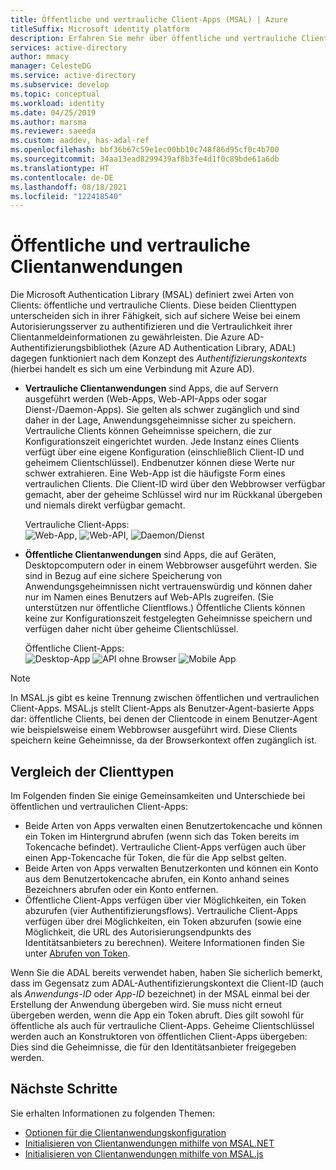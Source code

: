 ```yaml
---
title: Öffentliche und vertrauliche Client-Apps (MSAL) | Azure
titleSuffix: Microsoft identity platform
description: Erfahren Sie mehr über öffentliche und vertrauliche Clientanwendungen in der Microsoft Authentication Library (MSAL).
services: active-directory
author: mmacy
manager: CelesteDG
ms.service: active-directory
ms.subservice: develop
ms.topic: conceptual
ms.workload: identity
ms.date: 04/25/2019
ms.author: marsma
ms.reviewer: saeeda
ms.custom: aaddev, has-adal-ref
ms.openlocfilehash: bbf36b67c59e1ec00bb10c748f86d95cf0c4b700
ms.sourcegitcommit: 34aa13ead8299439af8b3fe4d1f0c89bde61a6db
ms.translationtype: HT
ms.contentlocale: de-DE
ms.lasthandoff: 08/18/2021
ms.locfileid: "122418540"
---
```

# <a name="public-client-and-confidential-client-applications"></a>Öffentliche und vertrauliche Clientanwendungen
Die Microsoft Authentication Library (MSAL) definiert zwei Arten von Clients: öffentliche und vertrauliche Clients. Diese beiden Clienttypen unterscheiden sich in ihrer Fähigkeit, sich auf sichere Weise bei einem Autorisierungsserver zu authentifizieren und die Vertraulichkeit ihrer Clientanmeldeinformationen zu gewährleisten. Die Azure AD-Authentifizierungsbibliothek (Azure AD Authentication Library, ADAL) dagegen funktioniert nach dem Konzept des *Authentifizierungskontexts* (hierbei handelt es sich um eine Verbindung mit Azure AD).

- **Vertrauliche Clientanwendungen** sind Apps, die auf Servern ausgeführt werden (Web-Apps, Web-API-Apps oder sogar Dienst-/Daemon-Apps). Sie gelten als schwer zugänglich und sind daher in der Lage, Anwendungsgeheimnisse sicher zu speichern. Vertrauliche Clients können Geheimnisse speichern, die zur Konfigurationszeit eingerichtet wurden. Jede Instanz eines Clients verfügt über eine eigene Konfiguration (einschließlich Client-ID und geheimem Clientschlüssel). Endbenutzer können diese Werte nur schwer extrahieren. Eine Web-App ist die häufigste Form eines vertraulichen Clients. Die Client-ID wird über den Webbrowser verfügbar gemacht, aber der geheime Schlüssel wird nur im Rückkanal übergeben und niemals direkt verfügbar gemacht.

    Vertrauliche Client-Apps: <BR>
    ![Web-App](media/msal-client-applications/web-app.png), ![Web-API](media/msal-client-applications/web-api.png), ![Daemon/Dienst](media/msal-client-applications/daemon-service.png)

- **Öffentliche Clientanwendungen** sind Apps, die auf Geräten, Desktopcomputern oder in einem Webbrowser ausgeführt werden. Sie sind in Bezug auf eine sichere Speicherung von Anwendungsgeheimnissen nicht vertrauenswürdig und können daher nur im Namen eines Benutzers auf Web-APIs zugreifen. (Sie unterstützen nur öffentliche Clientflows.) Öffentliche Clients können keine zur Konfigurationszeit festgelegten Geheimnisse speichern und verfügen daher nicht über geheime Clientschlüssel.

    Öffentliche Client-Apps: <BR>
    ![Desktop-App](media/msal-client-applications/desktop-app.png) ![API ohne Browser](media/msal-client-applications/browserless-app.png) ![Mobile App](media/msal-client-applications/mobile-app.png)

> [!NOTE]
> In MSAL.js gibt es keine Trennung zwischen öffentlichen und vertraulichen Client-Apps.  MSAL.js stellt Client-Apps als Benutzer-Agent-basierte Apps dar: öffentliche Clients, bei denen der Clientcode in einem Benutzer-Agent wie beispielsweise einem Webbrowser ausgeführt wird. Diese Clients speichern keine Geheimnisse, da der Browserkontext offen zugänglich ist.

## <a name="comparing-the-client-types"></a>Vergleich der Clienttypen
Im Folgenden finden Sie einige Gemeinsamkeiten und Unterschiede bei öffentlichen und vertraulichen Client-Apps:

- Beide Arten von Apps verwalten einen Benutzertokencache und können ein Token im Hintergrund abrufen (wenn sich das Token bereits im Tokencache befindet). Vertrauliche Client-Apps verfügen auch über einen App-Tokencache für Token, die für die App selbst gelten.
- Beide Arten von Apps verwalten Benutzerkonten und können ein Konto aus dem Benutzertokencache abrufen, ein Konto anhand seines Bezeichners abrufen oder ein Konto entfernen.
- Öffentliche Client-Apps verfügen über vier Möglichkeiten, ein Token abzurufen (vier Authentifizierungsflows). Vertrauliche Client-Apps verfügen über drei Möglichkeiten, ein Token abzurufen (sowie eine Möglichkeit, die URL des Autorisierungsendpunkts des Identitätsanbieters zu berechnen). Weitere Informationen finden Sie unter [Abrufen von Token](msal-acquire-cache-tokens.md).

Wenn Sie die ADAL bereits verwendet haben, haben Sie sicherlich bemerkt, dass im Gegensatz zum ADAL-Authentifizierungskontext die Client-ID (auch als *Anwendungs-ID* oder *App-ID* bezeichnet) in der MSAL einmal bei der Erstellung der Anwendung übergeben wird. Sie muss nicht erneut übergeben werden, wenn die App ein Token abruft. Dies gilt sowohl für öffentliche als auch für vertrauliche Client-Apps. Geheime Clientschlüssel werden auch an Konstruktoren von öffentlichen Client-Apps übergeben: Dies sind die Geheimnisse, die für den Identitätsanbieter freigegeben werden.

## <a name="next-steps"></a>Nächste Schritte
Sie erhalten Informationen zu folgenden Themen:
- [Optionen für die Clientanwendungskonfiguration](msal-client-application-configuration.md)
- [Initialisieren von Clientanwendungen mithilfe von MSAL.NET](msal-net-initializing-client-applications.md)
- [Initialisieren von Clientanwendungen mithilfe von MSAL.js](msal-js-initializing-client-applications.md)
